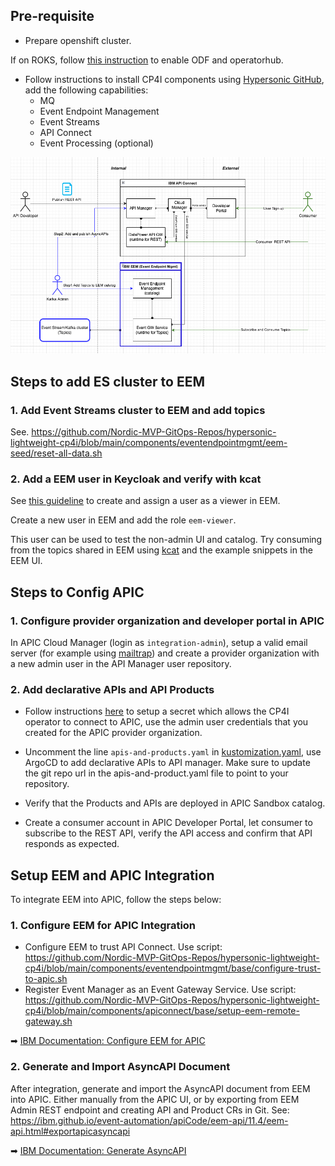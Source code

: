 ## Pre-requisite
* Prepare openshift cluster.
  
If on ROKS, follow [this instruction](https://cloud.ibm.com/docs/openshift?topic=openshift-deploy-odf-vpc&interface=ui) to enable ODF and operatorhub.

* Follow instructions to install CP4I components using [Hypersonic GitHub](https://github.com/Nordic-MVP-GitOps-Repos/hypersonic-lightweight-cp4im), add the following capabilities:
    - MQ
    - Event Endpoint Management
    - Event Streams
    - API Connect
    - Event Processing (optional)

![Integration Diagram](../../media/integration_diagram.png)

## Steps to add ES cluster to EEM

### 1. Add Event Streams cluster to EEM and add topics

See. https://github.com/Nordic-MVP-GitOps-Repos/hypersonic-lightweight-cp4i/blob/main/components/eventendpointmgmt/eem-seed/reset-all-data.sh

### 2. Add a EEM user in Keycloak and verify with kcat
See [this guideline](https://ibm.github.io/event-automation/eem/security/user-roles/#assign-roles-keycloak) to create and assign a user as a viewer in EEM.

Create a new user in EEM and add the role `eem-viewer`. 

This user can be used to test the non-admin UI and catalog. Try consuming from the topics shared in EEM using [kcat](https://docs.confluent.io/platform/current/tools/kafkacat-usage.html) and the example snippets in the EEM UI.

## Steps to Config APIC

### 1. Configure provider organization and developer portal in APIC
In APIC Cloud Manager (login as `integration-admin`), setup a valid email server (for example using   [mailtrap](https://mailtrap.io/)) and create a provider organization with a new admin user in the API Manager user repository. 

### 2. Add declarative APIs and API Products

* Follow instructions [here](https://www.ibm.com/docs/en/cloud-paks/cp-integration/16.1.1?topic=resources-using-api-kubernetes-resource#add-the-api-resource-as-a-draft-to-an-api-manager__title__1) to setup a secret which allows the CP4I operator to connect to APIC, use the admin user credentials that you created for the APIC provider organization.

* Uncomment the line `apis-and-products.yaml` in [kustomization.yaml](../../argocd/kustomization.yaml), use ArgoCD to add declarative APIs to API manager. Make sure to update the git repo url in the apis-and-product.yaml file to point to your repository.

* Verify that the Products and APIs are deployed in APIC Sandbox catalog.

* Create a consumer account in APIC Developer Portal,  let consumer to subscribe to the REST API,  verify the API access and confirm that API responds as expected. 

## Setup EEM and APIC Integration

To integrate EEM into APIC, follow the steps below:

### 1. Configure EEM for APIC Integration  
- Configure EEM to trust API Connect. Use script: https://github.com/Nordic-MVP-GitOps-Repos/hypersonic-lightweight-cp4i/blob/main/components/eventendpointmgmt/base/configure-trust-to-apic.sh
- Register Event Manager as an Event Gateway Service. Use script: https://github.com/Nordic-MVP-GitOps-Repos/hypersonic-lightweight-cp4i/blob/main/components/apiconnect/base/setup-eem-remote-gateway.sh

➡ [IBM Documentation: Configure EEM for APIC](https://ibm.github.io/event-automation/eem/integrating-with-apic/configure-eem-for-apic/)  

### 2. Generate and Import AsyncAPI Document  
After integration, generate and import the AsyncAPI document from EEM into APIC. Either manually from the APIC UI, or by exporting from EEM Admin REST endpoint and creating API and Product CRs in Git. See: https://ibm.github.io/event-automation/apiCode/eem-api/11.4/eem-api.html#exportapicasyncapi

➡ [IBM Documentation: Generate AsyncAPI](https://ibm.github.io/event-automation/eem/integrating-with-apic/generate-asyncapi/)  
